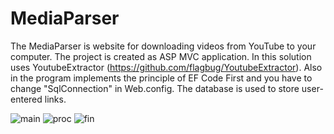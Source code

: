# MediaParser

The MediaParser is website for downloading videos from YouTube to your computer. The project is created as ASP MVC application. In this solution uses YoutubeExtractor (https://github.com/flagbug/YoutubeExtractor). Also in the program implements the principle of EF Code First and you have to change "SqlConnection" in Web.config. The database is used to store user-entered links.

![main](https://cloud.githubusercontent.com/assets/23377363/23825293/11617d1a-0698-11e7-8164-255c9f117a16.PNG)
![proc](https://cloud.githubusercontent.com/assets/23377363/23825282/e057e93e-0697-11e7-9d4c-8ed4399669eb.PNG)
![fin](https://cloud.githubusercontent.com/assets/23377363/23825284/e7e5fc04-0697-11e7-9902-73bbc0efb83a.PNG)

